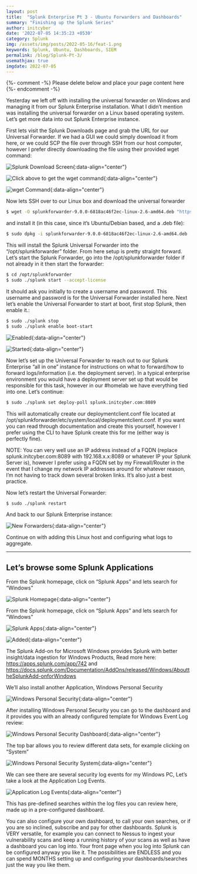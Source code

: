 ```yaml
---
layout: post
title:  "Splunk Enterprise Pt 3 - Ubuntu Forwarders and Dashboards"
summary: "Finishing up the Splunk Series"
author: initcyber
date: '2022-07-05 14:35:23 +0530'
category: Splunk
img: /assets/img/posts/2022-05-16/feat-1.png
keywords: Splunk, Ubuntu, Dashboards, SIEM
permalink: /blog/Splunk-Pt-3/
usemathjax: true
imgdate: 2022-07-05
---
```


{%- comment -%} Please delete below and place your page content here {%- endcomment -%}

Yesterday we left off with installing the universal forwarder on Windows and managing it from our Splunk Enterprise installation. What I didn’t mention was installing the universal forwarder on a Linux based operating system. Let’s get more data into out Splunk Enterprise instance.

First lets visit the Splunk Downloads page and grab the URL for our Universal Forwarder. If we had a GUI we could simply download it from here, or we could SCP the file over through SSH from our host computer, however I prefer directly downloading the file using their provided wget command:

![Splunk Download Screen](/assets/img/posts/{{page.imgdate}}/2.png){:data-align="center"}

![Click above to get the wget command](/assets/img/posts/{{page.imgdate}}/3.png){:data-align="center"}

![wget Command](/assets/img/posts/{{page.imgdate}}/4.png){:data-align="center"}

Now lets SSH over to our Linux box and download the universal forwarder

```bash
$ wget -O splunkforwarder-9.0.0-6818ac46f2ec-linux-2.6-amd64.deb "https://download.splunk.com/products/universalforwarder/releases/9.0.0/linux/splunkforwarder-9.0.0-6818ac46f2ec-linux-2.6-amd64.deb"
```

and install it (in this case, since it’s Ubuntu/Debian based, and a .deb file):

```bash
$ sudo dpkg -i splunkforwarder-9.0.0-6818ac46f2ec-linux-2.6-amd64.deb
```
This will install the Splunk Universal Forwarder into the “/opt/splunkforwarder” folder. From here setup is pretty straight forward. Let’s start the Splunk Forwarder, go into the /opt/splunkforwarder folder if not already in it then start the forwarder:

```bash
$ cd /opt/splunkforwarder
$ sudo ./splunk start --accept-license
```

It should ask you initially to create a username and password. This username and password is for the Universal Forwarder installed here. Next let’s enable the Universal Forwarder to start at boot, first stop Splunk, then enable it.:

```bash
$ sudo ./splunk stop
$ sudo ./splunk enable boot-start
```

![Enabled](/assets/img/posts/{{page.imgdate}}/5.png){:data-align="center"}

![Started](/assets/img/posts/{{page.imgdate}}/6.png){:data-align="center"}

Now let’s set up the Universal Forwarder to reach out to our Splunk Enterprise “all in one” instance for instructions on what to forward/how to forward logs/information (i.e. the deployment server). In a typical enterprise environment you would have a deployment server set up that would be responsible for this task, however in our #homelab we have everything tied into one. Let’s continue:

```bash
$ sudo ./splunk set deploy-poll splunk.initcyber.com:8089
```
This will automatically create our deploymentclient.conf file located at /opt/splunkforwarder/etc/system/local/deploymentclient.conf. If you want you can read through documentation and create this yourself, however I prefer using the CLI to have Splunk create this for me (either way is perfectly fine).

NOTE: You can very well use an IP address instead of a FQDN (replace splunk.initcyber.com:8089 with 192.168.x.x:8089 or whatever IP your Splunk Server is), however I prefer using a FQDN set by my Firewall/Router in the event that I change my network IP addresses around for whatever reason, I’m not having to track down several broken links. It’s also just a best practice.

Now let’s restart the Universal Forwarder:

```bash
$ sudo ./splunk restart
```
And back to our Splunk Enterprise instance:

![New Forwarders](/assets/img/posts/{{page.imgdate}}/7.png){:data-align="center"}

Continue on with adding this Linux host and configuring what logs to aggregate.

----

## Let’s browse some Splunk Applications
From the Splunk homepage, click on “Splunk Apps” and lets search for “Windows”

![Splunk Homepage](/assets/img/posts/{{page.imgdate}}/8.png){:data-align="center"}

From the Splunk homepage, click on “Splunk Apps” and lets search for “Windows”

![Splunk Apps](/assets/img/posts/{{page.imgdate}}/9.png){:data-align="center"}

![Added](/assets/img/posts/{{page.imgdate}}/10.png){:data-align="center"}

The Splunk Add-on for Microsoft Windows provides Splunk with better insight/data ingestion for Windows Products, Read more here: https://apps.splunk.com/app/742 and https://docs.splunk.com/Documentation/AddOns/released/Windows/AbouttheSplunkAdd-onforWindows

We’ll also install another Application, Windows Personal Security

![Windows Personal Security](/assets/img/posts/{{page.imgdate}}/11.png){:data-align="center"}

After installing Windows Personal Security you can go to the dashboard and it provides you with an already configured template for Windows Event Log review:

![Windows Personal Security Dashboard](/assets/img/posts/{{page.imgdate}}/12.png){:data-align="center"}

The top bar allows you to review different data sets, for example clicking on “System”

![Windows Personal Security System](/assets/img/posts/{{page.imgdate}}/13.png){:data-align="center"}

We can see there are several security log events for my Windows PC, Let’s take a look at the Application Log Events.

![Application Log Events](/assets/img/posts/{{page.imgdate}}/14.png){:data-align="center"}

This has pre-defined searches within the log files you can review here, made up in a pre-configured dashboard.

You can also configure your own dashboard, to call your own searches, or if you are so inclined, subscribe and pay for other dashboards. Splunk is VERY versatile, for example you can connect to Nessus to ingest your vulnerability scans and keep a running history of your scans as well as have a dashboard you can log into. Your front page when you log into Splunk can be configured anyway you like it. The possibilities are ENDLESS and you can spend MONTHS setting up and configuring your dashboards/searches just the way you like them.

